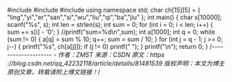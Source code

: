 #include<cstdio>
#include<cstring>
#include<algorithm>
using namespace std;
char ch[15][5] = { "ling","yi","er","san","si","wu","liu","qi","ba","jiu" };
int main()
{
	char s[10000];
	scanf("%s", s);
	int len = strlen(s);
	int sum = 0;
	for (int i = 0; i < len; i++)
	{
		sum += s[i] - '0';
	}
	//printf("sum=%d\n",sum);
	int a[1000];
	int q = 0;
	while (sum != 0)
	{
		a[q] = sum % 10;
		q++;
		sum = sum / 10;
	}
	for (int j = q - 1; j >= 0; j--)
	{
		printf("%s", ch[a[j]]);
		if (j != 0)
			printf(" ");
	}
	printf("\n");
	return 0;
}
/*-------------------- -
作者：ZMST
来源：CSDN
原文：https ://blog.csdn.net/qq_42232118/article/details/81481539 
版权声明：本文为博主原创文章，转载请附上博文链接！*/